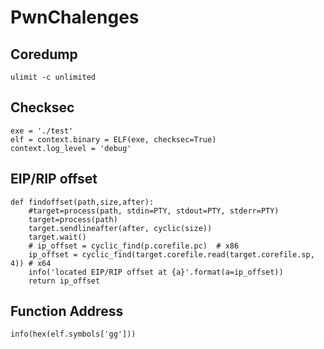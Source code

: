 # PwnChalenges
## Coredump
```
ulimit -c unlimited
```
## Checksec
```
exe = './test'
elf = context.binary = ELF(exe, checksec=True)
context.log_level = 'debug'
```
## EIP/RIP offset 
```
def findoffset(path,size,after):
    #target=process(path, stdin=PTY, stdout=PTY, stderr=PTY)
    target=process(path)
    target.sendlineafter(after, cyclic(size))
    target.wait()
    # ip_offset = cyclic_find(p.corefile.pc)  # x86
    ip_offset = cyclic_find(target.corefile.read(target.corefile.sp, 4)) # x64
    info('located EIP/RIP offset at {a}'.format(a=ip_offset))
    return ip_offset
```
## Function Address
```
info(hex(elf.symbols['gg']))
```

